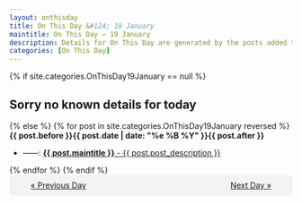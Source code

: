 ```yaml
---
layout: onthisday
title: On This Day &#124; 19 January
maintitle: On This Day — 19 January
description: Details for On This Day are generated by the posts added to the website so the content is subject to changes/updates over time.
categories: [On This Day]
---
```


{% if site.categories.OnThisDay19January == null %}
<h2>Sorry no known details for today</h2>
{% else %}
{% for post in site.categories.OnThisDay19January reversed %}
<strong>{{ post.before }}{{ post.date | date: "%e %B %Y" }}{{ post.after }}</strong>
<ul>
<li> ——: <a class="{{ post.class }}" href="{{ post.url }}"><strong>{{ post.maintitle }}</strong> - {{ post.post_description }}</a></li>
</ul>
{% endfor %}
{% endif %}
<br />
<div style="background-color: #f3f3f3; padding: 10px; border-radius: 5px; text-align: center; display: flex; justify-content: space-evenly;">
<a href="/onthisday/01/01-18">« Previous Day</a>
<span style="visibility:hidden;">[ Visit Leap Year February 29 ]</span>
<a href="/onthisday/01/01-20">Next Day »</a>
</div>
